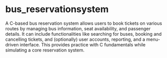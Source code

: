# bus_reservationsystem
A C-based bus reservation system allows users to book tickets on various routes by managing bus information, seat availability, and passenger details. It can include functionalities like searching for buses, booking and cancelling tickets, and (optionally) user accounts, reporting, and a menu-driven interface. This provides practice with C fundamentals while simulating a core reservation system.
